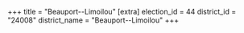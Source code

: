 +++
title = "Beauport--Limoilou"
[extra]
election_id = 44
district_id = "24008"
district_name = "Beauport--Limoilou"
+++
